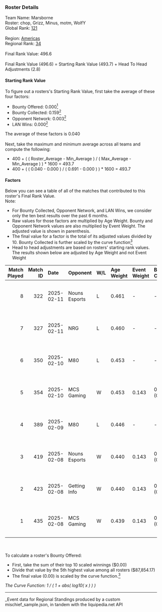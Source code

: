 ### Roster Details<br />
Team Name: Marsborne<br />
Roster: chop, Grizz, Minus, motm, WolfY<br />
Global Rank: [121](../../standings_global_2025_06_02.md)<br />
<br />
Region: [Americas]( ../../standings_americas_2025_06_02.md)<br />
Regional Rank: [34]( ../../standings_americas_2025_06_02.md)<br />
<br />
Final Rank Value:  496.6<br />
<br />
Final Rank Value (496.6) = Starting Rank Value (493.7) + Head To Head Adjustments (2.8)<br />

#### Starting Rank Value<br />
To figure out a rosters's Starting Rank Value, first take the average of these four factors:<br />
- Bounty Offered: 0.000[<sup>1</sup>](#table2)
- Bounty Collected: 0.159[<sup>2</sup>](#table1)
- Opponent Network: 0.003[<sup>2</sup>](#table1)
- LAN Wins: 0.000[<sup>2</sup>](#table1)

The average of these factors is 0.040<br />
<br />
Next, take the maximum and minimum average across all teams and compute the following:<br />
- 400 + ( ( Roster_Average - Min_Average ) / ( Max_Average - Min_Average ) ) * 1600 = 493.7
- 400 + ( ( 0.040 - 0.000 ) / ( 0.691 - 0.000 ) ) * 1600 = 493.7


#### Factors<br />
Below you can see a table of all of the matches that contributed to this roster's Final Rank Value.<br />
Note:<br />

- For Bounty Collected, Opponent Network, and LAN Wins, we consider only the ten best results over the past 6 months.
- Raw values for those factors are multiplied by Age Weight. Bounty and Opponent Network values are also multiplied by Event Weight. The adjusted value is shown in parenthesis.
- The final value for a factor is the total of its adjusted values divided by 10. Bounty Collected is further scaled by the curve function[<sup>3</sup>](#curveFunction)
- Head to head adjustments are based on rosters' starting rank values. The results shown below are adjusted by Age Weight and not Event Weight
<span id="table1"></span><br />


| Match Played | Match ID | Date       | Opponent      | W/L | Age Weight | Event Weight | Bounty Collected | Opponent Network | LAN Wins  | H2H Adj. | Roster                          |
| -: | -: | :- | :- | :- | :- | :- | :- | :- | :- | -: | :- |
|            8 |      322 | 2025-02-11 | Nouns Esports | L   | 0.461      | -            | -                | -                | -         |    -7.20 | chop, Grizz, Minus, motm, WolfY |
|            7 |      327 | 2025-02-11 | NRG           | L   | 0.460      | -            | -                | -                | -         |    -3.41 | chop, Grizz, Minus, motm, WolfY |
|            6 |      350 | 2025-02-10 | M80           | L   | 0.453      | -            | -                | -                | -         |    -6.83 | chop, Minus, motm, steel, WolfY |
|            5 |      354 | 2025-02-10 | MCS Gaming    | W   | 0.453      | 0.143        | 0.000 (0.000)    | 0.081 (0.005)    | 0 (0.000) |     7.53 | chop, Minus, motm, steel, WolfY |
|            4 |      389 | 2025-02-09 | M80           | L   | 0.446      | -            | -                | -                | -         |    -6.84 | chop, Minus, motm, steel, WolfY |
|            3 |      419 | 2025-02-08 | Nouns Esports | W   | 0.440      | 0.143        | 0.000 (0.000)    | 0.259 (0.016)    | 0 (0.000) |     7.03 | chop, Grizz, Minus, motm, WolfY |
|            2 |      423 | 2025-02-08 | Getting Info  | W   | 0.440      | 0.143        | 0.000 (0.000)    | 0.086 (0.005)    | 0 (0.000) |     4.99 | chop, Grizz, Minus, motm, WolfY |
|            1 |      435 | 2025-02-08 | MCS Gaming    | W   | 0.439      | 0.143        | 0.000 (0.000)    | 0.081 (0.005)    | 0 (0.000) |     7.58 | chop, Minus, motm, steel, WolfY |

<br />
<span id="table2"></span><br />
To calculate a roster's Bounty Offered:<br />

- First, take the sum of their top 10 scaled winnings ($0.00)
- Divide that value by the 5th highest value among all rosters ($87,854.17)
- The final value (0.00) is scaled by the curve function.[<sup>3</sup>](#curveFunction)

<span id="curveFunction"></span>_The Curve Function: 1 / ( 1 + abs( log10( x ) ) )_<br />

---
_Event data for Regional Standings produced by a custom mischief_sample.json, in tandem with the liquipedia.net API<br />
